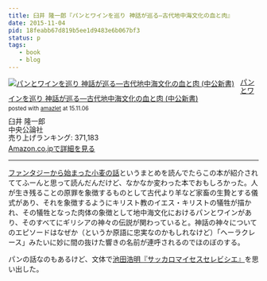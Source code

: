 ```yaml
---
title: 臼井 隆一郎『パンとワインを巡り 神話が巡る―古代地中海文化の血と肉』
date: 2015-11-04
pid: 18feabb67d819b5ee1d9483e6b067bf3
status: p
tags:
   - book
   - blog
---
```


<div class="amazlet-box" style="margin-bottom:0px;"><div class="amazlet-image" style="float:left;margin:0px 12px 1px 0px;"><a href="http://www.amazon.co.jp/exec/obidos/ASIN/4121012674/dotimpact-22/ref=nosim/" name="amazletlink" target="_blank"><img src="http://ecx.images-amazon.com/images/I/41c7idDKg6L._SL160_.jpg" alt="パンとワインを巡り 神話が巡る―古代地中海文化の血と肉 (中公新書)" style="border: none;" /></a></div><div class="amazlet-info" style="line-height:120%; margin-bottom: 10px"><div class="amazlet-name" style="margin-bottom:10px;line-height:120%"><a href="http://www.amazon.co.jp/exec/obidos/ASIN/4121012674/dotimpact-22/ref=nosim/" name="amazletlink" target="_blank">パンとワインを巡り 神話が巡る―古代地中海文化の血と肉 (中公新書)</a><div class="amazlet-powered-date" style="font-size:80%;margin-top:5px;line-height:120%">posted with <a href="http://www.amazlet.com/" title="amazlet" target="_blank">amazlet</a> at 15.11.06</div></div><div class="amazlet-detail">臼井 隆一郎 <br />中央公論社 <br />売り上げランキング: 371,183<br /></div><div class="amazlet-sub-info" style="float: left;"><div class="amazlet-link" style="margin-top: 5px"><a href="http://www.amazon.co.jp/exec/obidos/ASIN/4121012674/dotimpact-22/ref=nosim/" name="amazletlink" target="_blank">Amazon.co.jpで詳細を見る</a></div></div></div><div class="amazlet-footer" style="clear: left"></div></div>

---- 

[ファンタジーから始まった小麦の話][1]というまとめを読んでたらこの本が紹介されててふーんと思って読んだんだけど、なかなか変わった本でおもしろかった。人が生き残ることの原罪を象徴するものとして古代より羊など家畜の生贄とする儀式があり、それを象徴するようにキリスト教のイエス・キリストの犠牲が描かれ、その犠牲となった肉体の象徴として地中海文化におけるパンとワインがあり、そのすべてにギリシアの神々の伝説が関わっていると。神話の神々についてのエピソードはなぜか（というか原語に忠実なのかもしれなけど）「ヘーラクレース」みたいに妙に間の抜けた響きの名前が連呼されるのでほのぼのする。

パンの話なのもあるけど、文体で[池田浩明『サッカロマイセスセレビシエ』][2]を思い出した。

[1]:	http://togetter.com/li/883752
[2]:	/201501/2015/01/09/saccharomyces-cerevisiae
